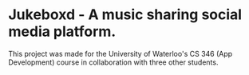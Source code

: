 # Jukeboxd - A music sharing social media platform.
This project was made for the University of Waterloo's CS 346 (App Development) course in collaboration with three other students.
